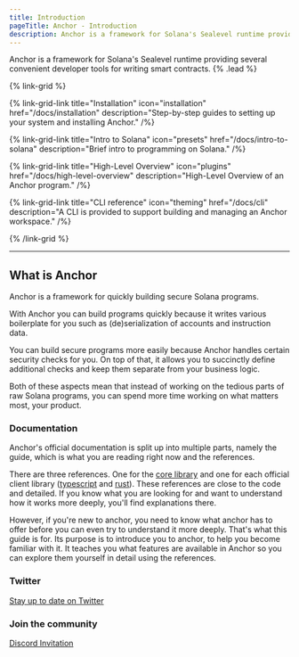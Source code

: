```yaml
---
title: Introduction
pageTitle: Anchor - Introduction
description: Anchor is a framework for Solana's Sealevel runtime providing several convenient developer tools for writing smart contracts.
---
```


Anchor is a framework for Solana's Sealevel runtime providing several convenient developer tools for writing smart contracts. {% .lead %}

{% link-grid %}

{% link-grid-link title="Installation" icon="installation" href="/docs/installation" description="Step-by-step guides to setting up your system and installing Anchor." /%}

{% link-grid-link title="Intro to Solana" icon="presets" href="/docs/intro-to-solana" description="Brief intro to programming on Solana." /%}

{% link-grid-link title="High-Level Overview" icon="plugins" href="/docs/high-level-overview" description="High-Level Overview of an Anchor program." /%}

{% link-grid-link title="CLI reference" icon="theming" href="/docs/cli" description="A CLI is provided to support building and managing an Anchor workspace." /%}

{% /link-grid %}

---

## What is Anchor

Anchor is a framework for quickly building secure Solana programs.

With Anchor you can build programs quickly because it writes various boilerplate for you such as (de)serialization of accounts and instruction data.

You can build secure programs more easily because Anchor handles certain security checks for you. On top of that, it allows you to succinctly define additional checks and keep them separate from your business logic.

Both of these aspects mean that instead of working on the tedious parts of raw Solana programs, you can spend more time working on what matters most, your product.

### Documentation

Anchor's official documentation is split up into multiple parts, namely the guide, which is what you are reading right now and the references.

There are three references. One for the [core library](https://docs.rs/anchor-lang/latest/anchor_lang/) and one for each official client library ([typescript](https://project-serum.github.io/anchor/ts/index.html) and [rust](https://docs.rs/anchor-client/latest/anchor_client/)). These references are close to the code and detailed. If you know what you are looking for and want to understand how it works more deeply, you'll find explanations there.

However, if you're new to anchor, you need to know what anchor has to offer before you can even try to understand it more deeply. That's what this guide is for. Its purpose is to introduce you to anchor, to help you become familiar with it. It teaches you what features are available in Anchor so you can explore them yourself in detail using the references.

### Twitter

[Stay up to date on Twitter](https://twitter.com/anchorlang)

### Join the community

[Discord Invitation](http://discord.gg/ZCHmqvXgDw)
